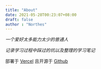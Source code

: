 ```yaml
---
title: "About"
date: 2021-05-28T00:23:07+08:00
draft: false
author : "Northes"
---
```


*一个爱好太多能力太少的普通人*

*记录学习过程中踩过的坑以及整理的学习笔记*




部署于 [Vercel](https://vercel.com) 且开源于 [Github](https://github.com/northes/Blog)
